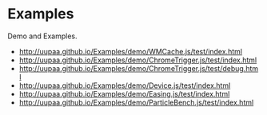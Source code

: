 Examples
========

Demo and Examples.

- http://uupaa.github.io/Examples/demo/WMCache.js/test/index.html
- http://uupaa.github.io/Examples/demo/ChromeTrigger.js/test/index.html
- http://uupaa.github.io/Examples/demo/ChromeTrigger.js/test/debug.html
- http://uupaa.github.io/Examples/demo/Device.js/test/index.html
- http://uupaa.github.io/Examples/demo/Easing.js/test/index.html
- http://uupaa.github.io/Examples/demo/ParticleBench.js/test/index.html

